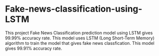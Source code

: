 # Fake-news-classification-using-LSTM
This project Fake News Classification prediction model using LSTM gives 99.99% accuracy rate. 
This model uses LSTM (Long Short-Term Memory) algorithm to train the model that gives
fake news classfication. This model gives 99.91% accuracy rate.
